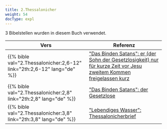```yaml
---
title: 2.Thessalonicher
weight: 54
docType: expl
---
```


3 Bibelstellen wurden in diesem Buch verwendet.

| Vers | Referenz |
|-------|-----------|
| {{% bible val="2.Thessalonicher:2,6-12" link="2th:2,6-12" lang="de" %}} | ["Das Binden Satans": er (der Sohn der Gesetzlosigkeit) nur für kurze Zeit vor Jesu zweitem Kommen freigelassen kurz ](../exampleSite/content/expl/../expl/content/1000y/the-thousand-year-kingdom#4bba) |
| {{% bible val="2.Thessalonicher:2,8" link="2th:2,8" lang="de" %}} | ["Das Binden Satans": der Gesetzlose](../exampleSite/content/expl/../expl/content/1000y/the-thousand-year-kingdom#4bba) |
| {{% bible val="2.Thessalonicher:3,8" link="2th:3,8" lang="de" %}} | ["Lebendiges Wasser": Thessalonicherbrief](../exampleSite/content/expl/../expl/content/paradise/the-new-jerusalem#8a3f) |
